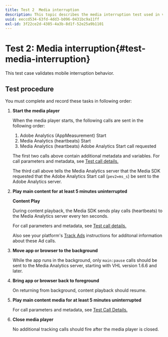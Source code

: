 ```yaml
---
title: Test 2  Media interruption
description: This topic describes the media interruption test used in validation.
uuid: eeccd534-63fd-4dd3-b096-0431bc9a11ff
exl-id: 3f22ce2d-4385-4a3b-8d1f-52e25a9b1101
---
```

# Test 2: Media interruption{#test-media-interruption}

This test case validates mobile interruption behavior.

## Test procedure

You must complete and record these tasks in following order:

1. **Start the media player**

    When the media player starts, the following calls are sent in the following order:

    1. Adobe Analytics (AppMeasurement) Start
    1. Media Analytics (heartbeats) Start
    1. Media Analytics (heartbeats) Adobe Analytics Start call requested

    The first two calls above contain additional metadata and variables. For call parameters and metadata, see [Test call details.](/help/sdk-implement/validation/test-call-details.md#start-the-media-player)

    The third call above tells the Media Analytics server that the Media SDK requested that the Adobe Analytics Start call (`pev2=ms_s`) be sent to the Adobe Analytics server.

1. **Play main content for at least 5 minutes uninterrupted**

    **Content Play**

    During content playback, the Media SDK sends play calls (heartbeats) to the Media Analytics server every ten seconds.

    For call parameters and metadata, see [Test call details.](/help/sdk-implement/validation/test-call-details.md#play-main-content)

    Also see your platform's [Track Ads](/help/sdk-implement/track-ads/track-ads-overview.md) instructions for additonal information about these Ad calls.

1. **Move app or browser to the background**

    While the app runs in the background, only `main:pause` calls should be sent to the Media Analytics server, starting with VHL version 1.6.6 and later.

1. **Bring app or browser back to foreground**

    On returning from background, content playback should resume.

1. **Play main content media for at least 5 minutes uninterrupted**

    For call parameters and metadata, see [Test Call Details.](/help/sdk-implement/validation/test-call-details.md#play-main-content)

1. **Close media player**

    No additional tracking calls should fire after the media player is closed.
